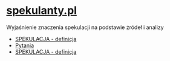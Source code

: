 # [spekulanty.pl](https://www.spekulanty.pl/)

Wyjaśnienie znaczenia spekulacji na podstawie źródeł i analizy

+ [SPEKULACJA - definicja](SPEKULACJA.md)
+ [Pytania](PYTANIA.md)
+ [SPEKULACJA - definicja](SPEKULACJA.md)
